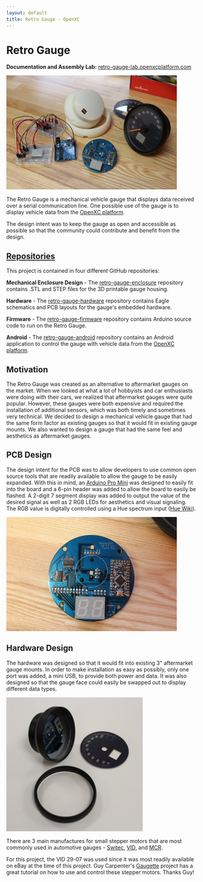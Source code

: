 ```yaml
---
layout: default
title: Retro Gauge - OpenXC
---
```


<div class="page-header">
    <h1>Retro Gauge</h1>
</div>

**Documentation and Assembly Lab:** [retro-gauge-lab.openxcplatform.com](http://retro-gauge-lab.openxcplatform.com/)

![Retro Gauge](/projects/images/retro-gauge/overview.jpg)

The Retro Gauge is a mechanical vehicle gauge that displays data received over a
serial communication line. One possible use of the gauge is to display vehicle
data from the [OpenXC platform][openxc].

The design intent was to keep the gauge as open and accessible as possible so
that the community could contribute and benefit from the design.

<div class="page-header">
    <h2 id="repositories"><a href="#repositories">Repositories</a></h2>
</div>

This project is contained in four different GitHub repositories:

**Mechanical Enclosure Design** - The
[retro-gauge-enclosure](http://github.com/openxc-retro-gauge/retro-gauge-enclosure)
repository contains .STL and STEP files for the 3D printable gauge housing.

**Hardware** - The
[retro-gauge-hardware](http://github.com/openxc-retro-gauge/retro-gauge-hardware)
repository contains Eagle schematics and PCB layouts for the gauge's embedded
hardware.

**Firmware** - The
[retro-gauge-firmware](http://github.com/openxc-retro-gauge/retro-gauge-firmware)
repository contains Arduino source code to run on the Retro Gauge.

**Android** - The
[retro-gauge-android](http://github.com/openxc-retro-gauge/retro-gauge-android)
repository contains an Android application to control the gauge with vehicle
data from the [OpenXC platform][openxc].

<div class="page-header">
    <h2>Motivation</h2>
</div>

The Retro Gauge was created as an alternative to aftermarket gauges on the
market. When we looked at what a lot of hobbyists and car enthusiasts were doing
with their cars, we realized that aftermarket gauges were quite popular.
However, these gauges were both expensive and required the installation of
additional sensors, which was both timely and sometimes very technical. We
decided to design a mechanical vehicle gauge that had the same form factor as
existing gauges so that it would fit in existing gauge mounts. We also wanted to
design a gauge that had the same feel and aesthetics as aftermarket gauges.

<div class="page-header">
    <h2>PCB Design</h2>
</div>

The design intent for the PCB was to allow developers to use common open source
tools that are readily available to allow the gauge to be easily expanded. With
this in mind, an <a href="http://arduino.cc/en/Main/ArduinoBoardProMini">Arduino
Pro Mini</a> was designed to easily fit into the board and a 6-pin header was
added to allow the board to easily be flashed. A 2-digit 7 segment display was
added to output the value of the desired signal as well as 2 RGB LEDs for
aesthetics and visual signaling. The RGB value is digitally controlled using a
Hue spectrum input (<a href="http://en.wikipedia.org/wiki/Hue">Hue Wiki</a>).

![Retro Gauge PCB](/projects/images/retro-gauge/pcb.jpg)

<div class="page-header">
    <h2>Hardware Design</h2>
</div>

The hardware was designed so that it would fit into existing 3" aftermarket
gauge mounts. In order to make installation as easy as possibly, only one port
was added, a mini USB, to provide both power and data. It was also designed so
that the gauge face could easily be swapped out to display different data types.

![Hardware design](/projects/images/retro-gauge/hardware.jpg)

There are 3 main manufactures for small stepper motors that are most commonly
used in automotive gauges -
[Switec](http://jukenswisstech.com/index.php/products/x10/),
[VID](http://www.vid.wellgain.com/product.aspx), and
[MCR](http://mcrmotorusa.com/Stepper%20Motors.html).

For this project, the VID 29-07 was used since it was most readily available on
eBay at the time of this project. Guy Carpenter's
[Gaugette](http://guy.carpenter.id.au/gaugette/about/) project has a great
tutorial on how to use and control these stepper motors. Thanks Guy!

[openxc]: http://openxcplatform.com
